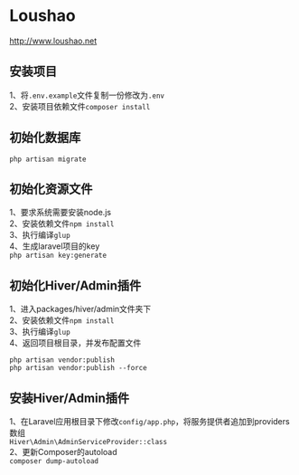 # Loushao
http://www.loushao.net

## 安装项目
1、将`.env.example`文件复制一份修改为`.env`<br>
2、安装项目依赖文件`composer install`

## 初始化数据库
`php artisan migrate`

## 初始化资源文件
1、要求系统需要安装node.js<br>
2、安装依赖文件`npm install`<br>
3、执行编译`glup`<br>
4、生成laravel项目的key<br>
`php artisan key:generate`

## 初始化Hiver/Admin插件
1、进入packages/hiver/admin文件夹下<br>
2、安装依赖文件`npm install`<br>
3、执行编译`glup`<br>
4、返回项目根目录，并发布配置文件<br>
<pre><code>php artisan vendor:publish
php artisan vendor:publish --force</code></pre>

## 安装Hiver/Admin插件
1、在Laravel应用根目录下修改`config/app.php`，将服务提供者追加到providers数组<br>
`Hiver\Admin\AdminServiceProvider::class`<br>
2、更新Composer的autoload<br>
`composer dump-autoload`<br>